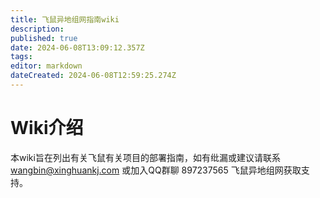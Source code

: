 ```yaml
---
title: 飞鼠异地组网指南wiki
description: 
published: true
date: 2024-06-08T13:09:12.357Z
tags: 
editor: markdown
dateCreated: 2024-06-08T12:59:25.274Z
---
```


# Wiki介绍
本wiki旨在列出有关飞鼠有关项目的部署指南，如有纰漏或建议请联系
wangbin@xinghuankj.com
或加入QQ群聊 897237565 飞鼠异地组网获取支持。